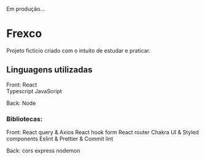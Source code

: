Em produção...

# Frexco

Projeto fictício criado com o intuito de estudar e praticar.


## Linguagens utilizadas

Front:
React <br>
Typescript
JavaScript

Back:
Node

### Bibliotecas:

Front:
React query & Axios
React hook form
React router
Chakra UI & Styled components
Eslint & Prettier & Commit lint

Back:
cors
express
nodemon
